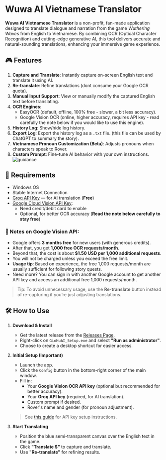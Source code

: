 # Wuwa AI Vietnamese Translator

**Wuwa AI Vietnamese Translator** is a non-profit, fan-made application designed to translate dialogue and narration from the game *Wuthering Waves* from English to Vietnamese. By combining OCR (Optical Character Recognition) and cutting-edge generative AI, this tool delivers accurate and natural-sounding translations, enhancing your immersive game experience.


## 🎮 Features

1. **Capture and Translate**: Instantly capture on-screen English text and translate it using AI.
2. **Re-translate**: Refine translations (dont consume your Google OCR quota).
3. **Manual Input Support**: View or manually modify the captured English text before translating.
4. **OCR Engines**:
    - EasyOCR (default, offline, 100% free - slower, a bit less accuracy).
    - Google Vision OCR (online, higher accuracy, requires API key - read carefully the note below if you would like to use this engine).
5. **History Log**: Show/hide log history.
6. **Export Log**: Export the history log as a `.txt` file. (this file can be used by ChatGPT to summary the story).
7. **Vietnamese Pronoun Customization (Beta)**: Adjusts pronouns when characters speak to Rover.
8. **Custom Prompt**: Fine-tune AI behavior with your own instructions.
![guidance](https://github.com/user-attachments/assets/d7c0ddee-6a53-4ddd-b496-07e226da6379)


## 🧩 Requirements

- Windows OS 
- Stable Internet Connection
- [Groq API Key](https://console.groq.com/keys) — for AI translation (**Free**)
- [Google Cloud Vision API Key](https://cloud.google.com/vision/docs/setup):
   - Need credit/debit card to enable 
   - Optional, for better OCR accuracy (**Read the note below carefully to stay free**)

### 📌 Notes on Google Vision API:

- Google offers **3 months free** for new users (with generous credits).
- After that, you get **1,000 free OCR requests/month**.
- Beyond that, the cost is about **$1.50 USD per 1,000 additional requests**.
- You will not be charged unless you exceed the free limit.
- **Usage tip**: Based on experience, the free 1,000 requests/month are usually sufficient for following story quests.
- Need more? You can sign in with another Google account to get another API key and access an additional free 1,000 requests/month.

> Tip: To avoid unnecessary usage, use the **Re-translate** button instead of re-capturing if you’re just adjusting translations.


## 🛠️ How to Use

1. **Download & Install**
   - Get the latest release from the [Releases Page](https://github.com/dothuan-git/wuwa-vi-ai-translator/releases).
   - Right-click on `GioHuAI_Setup.exe` and select **"Run as administrator"**.
   - Choose to create a desktop shortcut for easier access.

2. **Initial Setup (Important)**
   - Launch the app.
   - Click the `Config` button in the bottom-right corner of the main window.
   - Fill in:
     - Your **Google Vision OCR API key** (optional but recommended for better accuracy).
     - Your **Groq API key** (required, for AI translation).
     - Custom prompt if desired.
     - Rover's name and gender (for pronoun adjustment).

   > See [this guide](https://github.com/dothuan-git/wuwa-vi-ai-translator/blob/main/doc/api-setup-guide-en.md) for API key setup instructions.

3. **Start Translating**
   - Position the blue semi-transparent canvas over the English text in the game.
   - Click **"Translate $"** to capture and translate.
   - Use **"Re-translate"** for refining results.

